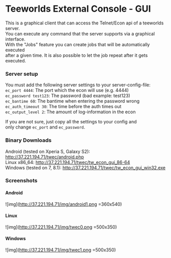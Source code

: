 Teeworlds External Console - GUI
================================

This is a graphical client that can access the Telnet/Econ api of a teeworlds server.  
You can execute any command that the server supports via a graphical interface.  
With the "Jobs" feature you can create jobs that will be automatically executed  
after a given time. It is also possible to let the job repeat after it gets executed.  




  
### Server setup
You must add the following server settings to your server-config-file:  
`ec_port 4444`: The port which the econ will use (e.g.  4444)  
`ec_password test123`: The password (bad example: test123)  
`ec_bantime 60`: The bantime when entering the password wrong  
`ec_auth_timeout 30`: The time before the auth times out  
`ec_output_level 2`: The amount of log-information in the econ  

If you are not sure, just copy all the settings to your config and  
only change `ec_port` and `ec_password`.  
  
  
  
### Binary Downloads
Android (tested on Xperia S, Galaxy S2): http://37.221.194.71/twec/android.php  
Linux x86_64: http://37.221.194.71/twec/tw_econ_gui_86-64  
Windows (tested on 7, 8.1): http://37.221.194.71/twec/tw_econ_gui_win32.exe  
  
  
  
### Screenshots

#### Android
![img](http://37.221.194.71/img/android1.png =360x540)

  
#### Linux
![img](http://37.221.194.71/img/twec0.png =500x350)

  
#### Windows
![img](http://37.221.194.71/img/twec1.png =500x350)
